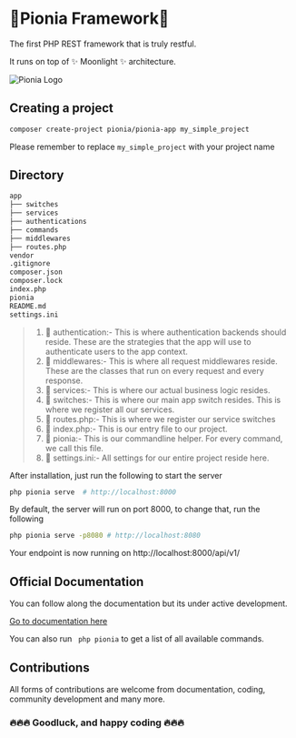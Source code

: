# 🚀Pionia Framework🚀

The first PHP REST framework that is truly restful.

It runs on top of ✨ Moonlight ✨ architecture. 

![Pionia Logo](https://pionia.netlify.app/pionia_hu7bc625304583a71a69e31d56c05815e9_99619_602x0_resize_q85_h2_lanczos_3.webp)

## Creating a project

```bash
composer create-project pionia/pionia-app my_simple_project
```
Please remember to replace `my_simple_project` with your project name

## Directory
```md
app
├── switches
├── services
├── authentications
├── commands
├── middlewares
├── routes.php
vendor
.gitignore
composer.json
composer.lock
index.php
pionia
README.md
settings.ini
```
> 1. 📂 authentication:-
       This is where authentication backends should reside. These are the strategies that the app will use to authenticate users to the app context. 
> 2. 📂 middlewares:- This is where all request middlewares reside. These are the classes that run on every request and every response.
> 3. 📂 services:- This is where our actual business logic resides.
> 5. 📄 switches:- This is where our main app switch resides. This is where we register all our services.
> 6. 📄 routes.php:- This is where we register our service switches
> 7. 📄 index.php:- This is our entry file to our project.
> 8. 📄 pionia:- This is our commandline helper. For every command, we call this file.
> 9. 📄 settings.ini:- All settings for our entire project reside here.

After installation, just run the following to start the server
```bash
php pionia serve  # http://localhost:8000
```

By default, the server will run on port 8000, to change that, run the following
```bash
php pionia serve -p8080 # http://localhost:8080
```

Your endpoint is now running on http://localhost:8000/api/v1/

## Official Documentation

You can follow along the documentation but its under active development.

[Go to documentation here](https://pionia.netlify.app/)

You can also run ``` php pionia``` to get a list of all available commands.

## Contributions

All forms of contributions are welcome from documentation, coding, community development and many more.

### 🔥🔥🔥 Goodluck, and happy coding 🔥🔥🔥

